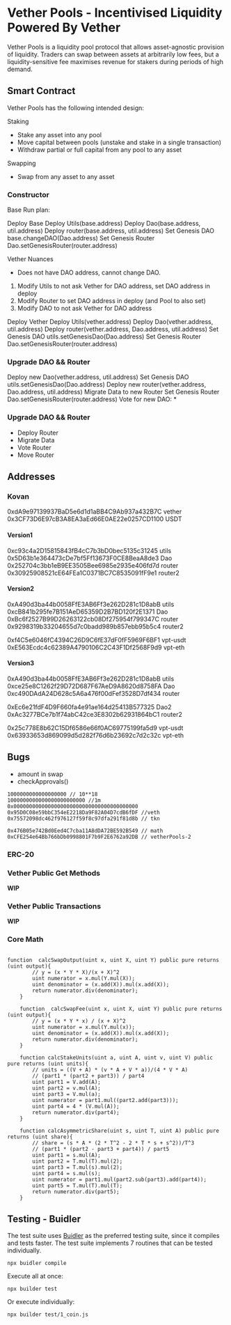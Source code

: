 # Vether Pools - Incentivised Liquidity Powered By Vether

Vether Pools is a liquidity pool protocol that allows asset-agnostic provision of liquidity. Traders can swap between assets at arbitrarily low fees, but a liquidity-sensitive fee maximises revenue for stakers during periods of high demand. 

## Smart Contract

Vether Pools has the following intended design:

Staking
* Stake any asset into any pool
* Move capital between pools (unstake and stake in a single transaction)
* Withdraw partial or full capital from any pool to any asset

Swapping
* Swap from any asset to any asset

### Constructor

Base Run plan:

Deploy Base
Deploy Utils(base.address)
Deploy Dao(base.address, util.address)
Deploy router(base.address, util.address)
Set Genesis DAO base.changeDAO(Dao.address)
Set Genesis Router Dao.setGenesisRouter(router.address)

Vether Nuances

* Does not have DAO address, cannot change DAO.

1) Modify Utils to not ask Vether for DAO address, set DAO address in deploy
2) Modify Router to set DAO address in deploy (and Pool to also set)
3) Modify DAO to not ask Vether for DAO address

Deploy Vether
Deploy Utils(vether.address)
Deploy Dao(vether.address, util.address)
Deploy router(vether.address, Dao.address, util.address)
Set Genesis DAO utils.setGenesisDao(Dao.address)
Set Genesis Router Dao.setGenesisRouter(router.address)

### Upgrade DAO && Router
Deploy new Dao(vether.address, util.address)
Set Genesis DAO utils.setGenesisDao(Dao.address)
Deploy new router(vether.address, Dao.address, util.address)
Migrate Data to new Router
Set Genesis Router Dao.setGenesisRouter(router.address)
Vote for new DAO:
* 

### Upgrade DAO && Router
* Deploy Router
* Migrate Data
* Vote Router
* Move Router

## Addresses

### Kovan
0xdA9e97139937BaD5e6d1d1aBB4C9Ab937a432B7C vether
0x3CF73D6E97cB3A8EA3aEd66E0AE22e0257CD1100 USDT

#### Version1
0xc93c4a2D15815843fB4cC7b3bD0bec5135c31245 utils
0x5D63b1e364473cDe7bf5Ff13673F0CE8BeaA8de3 Dao
0x252704c3bb1eB9EE3505Bee6985e2935e406fd7d router
0x30925908521cE64FEa1C0371BC7C8535091fF9e1 router2

#### Version2
0xA490d3ba44b0058FfE3AB6Ff3e262D281c1D8abB utils
0xcB841b295fe7B151AeD65359D2B7BD120f2E1371 Dao
0xBc6f2527B99D26263122cb08Df275954f799347C router
0x9298319b33204655d7c0badd989b857ebb95b5c4 router2

0xf4C5e6046fC4394C26D9C6fE37dF0fF5969F6BF1 vpt-usdt
0xE563Ecdc4c62389A4790106C2C43F1Df2568F9d9 vpt-eth

#### Version3 
0xA490d3ba44b0058FfE3AB6Ff3e262D281c1D8abB utils
0xce25e8C1262f29D72D687F67AeD9A8620d8758FA Dao
0xc490DAdA24D628c5A6a476f00dFef3528D7df434 router

0xEc6e21fdF4D9F660fa4e91ae164d25413B577325 Dao2
0xAc3277BCe7b1f74abC42ce3E8302b62931864bC1 router2

0x25c778E8b62C15Df6586e66f0AC69775199fa5d9 vpt-usdt
0x63933653d869099d5d282f76d6b23692c7d2c32c vpt-eth

## Bugs

* amount in swap
* checkApprovals()


```
1000000000000000000 // 10**18
1000000000000000000000000 //1m
0x0000000000000000000000000000000000000000
0x95D0C08e59bbC354eE2218Da9F82A04D7cdB6fDF //veth
0x75572098dc462f976127f59f8c97dfa291f81d8b // tkn

0x476B05e742Bd0Eed4C7cba11A8dDA72BE592B549 // math
0xCFE254e64Bb766bDb0998801F7b9F2E6762a92DB // vetherPools-2
```

### ERC-20

### Vether Public Get Methods
**WIP**

### Vether Public Transactions
**WIP**

### Core Math

```solidity

function  calcSwapOutput(uint x, uint X, uint Y) public pure returns (uint output){
        // y = (x * Y * X)/(x + X)^2
        uint numerator = x.mul(Y.mul(X));
        uint denominator = (x.add(X)).mul(x.add(X));
        return numerator.div(denominator);
    }

    function  calcSwapFee(uint x, uint X, uint Y) public pure returns (uint output){
        // y = (x * Y * x) / (x + X)^2
        uint numerator = x.mul(Y.mul(x));
        uint denominator = (x.add(X)).mul(x.add(X));
        return numerator.div(denominator);
    }

    function calcStakeUnits(uint a, uint A, uint v, uint V) public pure returns (uint units){
        // units = ((V + A) * (v * A + V * a))/(4 * V * A)
        // (part1 * (part2 + part3)) / part4
        uint part1 = V.add(A);
        uint part2 = v.mul(A);
        uint part3 = V.mul(a);
        uint numerator = part1.mul((part2.add(part3)));
        uint part4 = 4 * (V.mul(A));
        return numerator.div(part4);
    }

    function calcAsymmetricShare(uint s, uint T, uint A) public pure returns (uint share){
        // share = (s * A * (2 * T^2 - 2 * T * s + s^2))/T^3
        // (part1 * (part2 - part3 + part4)) / part5
        uint part1 = s.mul(A);
        uint part2 = T.mul(T).mul(2);
        uint part3 = T.mul(s).mul(2);
        uint part4 = s.mul(s);
        uint numerator = part1.mul(part2.sub(part3).add(part4));
        uint part5 = T.mul(T).mul(T);
        return numerator.div(part5);
    }
```



## Testing - Buidler

The test suite uses [Buidler](https://buidler.dev/) as the preferred testing suite, since it compiles and tests faster. 
The test suite implements 7 routines that can be tested individually.

```
npx buidler compile
```

Execute all at once:
```
npx builder test
```

Or execute individually:
```
npx builder test/1_coin.js
```

